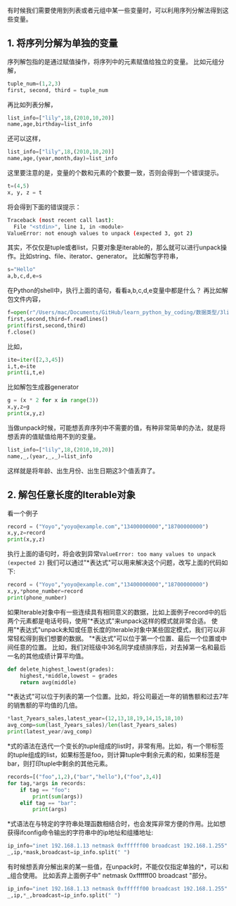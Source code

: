 有时候我们需要使用到列表或者元组中某一些变量时，可以利用序列分解法得到这些变量。
## 1. 将序列分解为单独的变量
序列解包指的是通过赋值操作，将序列中的元素赋值给独立的变量。
比如元组分解，
```python
tuple_num=(1,2,3)
first, second, third = tuple_num
```
再比如列表分解，
```python
list_info=["lily",18,(2010,10,20)]
name,age,birthday=list_info
```
还可以这样，
```python
list_info=["lily",18,(2010,10,20)]
name,age,(year,month,day)=list_info
```
这里要注意的是，变量的个数和元素的个数要一致，否则会得到一个错误提示。
```python
t=(4,5)
x, y, z = t
```
将会得到下面的错误提示：
```bash
Traceback (most recent call last):
  File "<stdin>", line 1, in <module>
ValueError: not enough values to unpack (expected 3, got 2)
```
其实，不仅仅是tuple或者list，只要对象是iterable的，那么就可以进行unpack操作。比如string、file、iterator、generator。
比如解包字符串，
```python
s="Hello"
a,b,c,d,e=s
```
在Python的shell中，执行上面的语句，看看a,b,c,d,e变量中都是什么？
再比如解包文件内容，
```python
f=open(r"/Users/mac/Documents/GitHub/learn_python_by_coding/数据类型/3lines.txt","r")
first,second,third=f.readlines()
print(first,second,third)
f.close()
```
比如，
```python
ite=iter([2,3,45])
i,t,e=ite
print(i,t,e)
```
比如解包生成器generator
```python
g = (x * 2 for x in range(3))
x,y,z=g
print(x,y,z)
```
当做unpack时候，可能想丢弃序列中不需要的值，有种非常简单的办法，就是将想丢弃的值赋值给用不到的变量。
```python
list_info=["lily",18,(2010,10,20)]
name,_,(year,_,_)=list_info
```
这样就是将年龄、出生月份、出生日期这3个值丢弃了。
## 2. 解包任意长度的Iterable对象
看一个例子
```python
record = ("Yoyo","yoyo@example.com","13400000000","18700000000")
x,y,z=record
print(x,y,z)
```
执行上面的语句时，将会收到异常`ValueError: too many values to unpack (expected 2)`
我们可以通过"*表达式"可以用来解决这个问题，改写上面的代码如下:
```python
record = ("Yoyo","yoyo@example.com","13400000000","18700000000")
x,y,*phone_number=record
print(phone_number)
```
如果Iterable对象中有一些连续具有相同意义的数据，比如上面例子record中的后两个元素都是电话号码，使用"*表达式"来unpack这样的模式就非常合适。
使用"*表达式"unpack未知或任意长度的Iterable对象中某些固定模式，我们可以非常轻松得到我们想要的数据。
"*表达式"可以位于第一个位置、最后一个位置或中间任意的位置。
比如，我们对班级中36名同学成绩排序后，对去掉第一名和最后一名的其他成绩计算平均值。
```python
def delete_highest_lowest(grades):
    highest,*middle,lowest = grades
    return avg(middle)
```
"*表达式"可以位于列表的第一个位置。比如，将公司最近一年的销售额和过去7年的销售额的平均值的几倍。
```python
*last_7years_sales,latest_year=(12,13,18,19,14,15,18,10)
avg_comp=sum(last_7years_sales)/len(last_7years_sales)
print(latest_year/avg_comp)
```
*式的语法在迭代一个变长的tuple组成的list时，非常有用。比如，有一个带标签的tuple组成的list，如果标签是foo，则计算tuple中剩余元素的和，如果标签是bar，则打印tuple中剩余的其他元素。
```python
records=[("foo",1,2),("bar","hello"),("foo",3,4)]
for tag,*args in records:
    if tag == "foo":
        print(sum(args))
    elif tag == "bar":
        print(args)
```
*式语法在与特定的字符串处理函数相结合时，也会发挥非常方便的作用。比如想获得ifconfig命令输出的字符串中的ip地址和组播地址:
```python
ip_info="inet 192.168.1.13 netmask 0xffffff00 broadcast 192.168.1.255"
_,ip,*mask,broadcast=ip_info.split(" ")
```
有时候想丢弃分解出来的某一些值，在unpack时，不能仅仅指定单独的*，可以和_组合使用。
比如丢弃上面例子中" netmask 0xffffff00 broadcast "部分。
```python
ip_info="inet 192.168.1.13 netmask 0xffffff00 broadcast 192.168.1.255"
_,ip,*_,broadcast=ip_info.split(" ")
```
